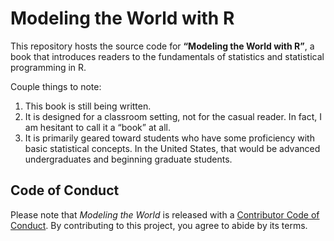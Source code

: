 
<!-- README.md is generated from README.Rmd. Please edit that file -->

# Modeling the World with R

<!-- badges: start -->

<!-- badges: end -->

This repository hosts the source code for **“Modeling the World with
R”**, a book that introduces readers to the fundamentals of statistics
and statistical programming in R.

Couple things to note:

1.  This book is still being written.  
2.  It is designed for a classroom setting, not for the casual reader.
    In fact, I am hesitant to call it a “book” at all.  
3.  It is primarily geared toward students who have some proficiency
    with basic statistical concepts. In the United States, that would be
    advanced undergraduates and beginning graduate students.

## Code of Conduct

Please note that *Modeling the World* is released with a [Contributor
Code of
Conduct](https://github.com/kbvernon/modtheworld/blob/main/CODE_OF_CONDUCT.md).
By contributing to this project, you agree to abide by its terms.
